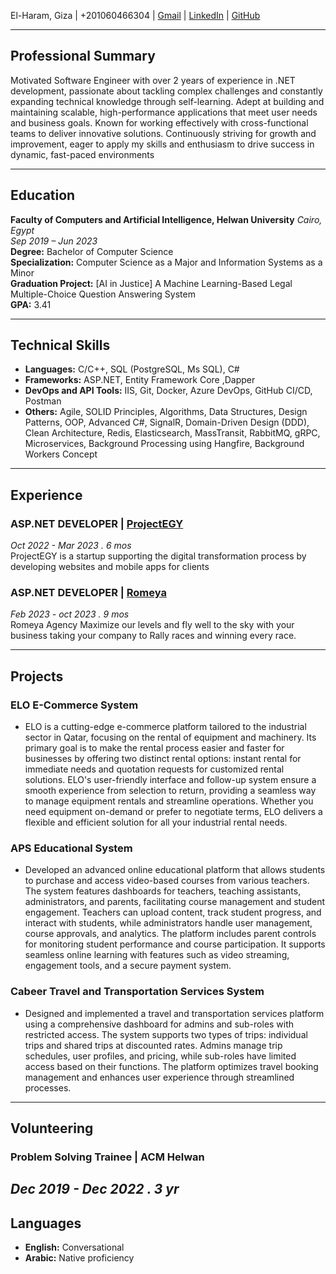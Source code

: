 El-Haram, Giza | +201060466304 | [Gmail](mailto:mostafa.amer.soliman@gmail.com) | [LinkedIn](https://www.linkedin.com/in/mostafa-amer-a284101b2/) | [GitHub](https://github.com/mostafaamer-22)

---

## Professional Summary

Motivated Software Engineer with over 2 years of experience in .NET development, passionate about tackling complex challenges and constantly expanding technical knowledge through self-learning. Adept at building and maintaining scalable, high-performance applications that meet user needs and business goals. Known for working effectively with cross-functional teams to deliver innovative solutions. Continuously striving for growth and improvement, eager to apply my skills and enthusiasm to drive success in dynamic, fast-paced environments

---

## Education

**Faculty of Computers and Artificial Intelligence, Helwan University** _Cairo, Egypt_  
_Sep 2019 – Jun 2023_<br>
**Degree:** Bachelor of Computer Science<br>
**Specialization:** Computer Science as a Major and Information Systems as a Minor<br>
**Graduation Project:** [AI in Justice] A Machine Learning-Based Legal Multiple-Choice Question Answering System<br>
**GPA:** 3.41<br>

---

## Technical Skills

- **Languages:** C/C++, SQL (PostgreSQL, Ms SQL), C#
- **Frameworks:** ASP.NET, Entity Framework Core ,Dapper
- **DevOps and API Tools:** IIS, Git, Docker, Azure DevOps, GitHub CI/CD, Postman
- **Others:** Agile, SOLID Principles, Algorithms, Data Structures, Design Patterns, OOP, Advanced C#, SignalR, Domain-Driven Design (DDD), Clean Architecture, Redis, Elasticsearch, MassTransit, RabbitMQ, gRPC, Microservices, Background Processing using Hangfire, Background Workers Concept

---

## Experience

### ASP.NET DEVELOPER | [ProjectEGY](https://project-eg.com)

_Oct 2022 - Mar 2023 . 6 mos_<br>
ProjectEGY is a startup supporting the digital transformation process by developing websites and mobile apps for clients

### ASP.NET DEVELOPER | [Romeya](https://romeya.com)

_Feb 2023 - oct 2023 . 9 mos_<br>
Romeya Agency Maximize our levels and fly well to the sky with your business taking your company to Rally races and winning every race.

---

## Projects

### ELO E-Commerce System

- ELO is a cutting-edge e-commerce platform tailored to the industrial sector in Qatar, focusing on the rental of equipment and machinery. Its primary goal is to make the rental process easier and faster for businesses by offering two distinct rental options: instant rental for immediate needs and quotation requests for customized rental solutions. ELO's user-friendly interface and follow-up system ensure a smooth experience from selection to return, providing a seamless way to manage equipment rentals and streamline operations. Whether you need equipment on-demand or prefer to negotiate terms, ELO delivers a flexible and efficient solution for all your industrial rental needs.

### APS Educational System

- Developed an advanced online educational platform that allows students to purchase and access video-based courses from various teachers. The system features dashboards for teachers, teaching assistants, administrators, and parents, facilitating course management and student engagement. Teachers can upload content, track student progress, and interact with students, while administrators handle user management, course approvals, and analytics. The platform includes parent controls for monitoring student performance and course participation. It supports seamless online learning with features such as video streaming, engagement tools, and a secure payment system.

### Cabeer Travel and Transportation Services System

- Designed and implemented a travel and transportation services platform using a comprehensive dashboard for admins and sub-roles with restricted access. The system supports two types of trips: individual trips and shared trips at discounted rates. Admins manage trip schedules, user profiles, and pricing, while sub-roles have limited access based on their functions. The platform optimizes travel booking management and enhances user experience through streamlined processes.

---

## Volunteering

### Problem Solving Trainee | ACM Helwan

## _Dec 2019 - Dec 2022 . 3 yr_

## Languages

- **English:** Conversational
- **Arabic:** Native proficiency
